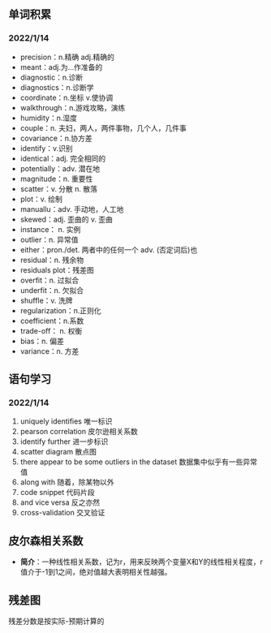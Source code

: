 ## 单词积累

### 2022/1/14

* precision：n.精确  adj.精确的
* meant：adj.为...作准备的
* diagnostic：n.诊断
* diagnostics：n.诊断学
* coordinate：n.坐标 v.使协调
* walkthrough：n.游戏攻略，演练
* humidity：n.湿度
* couple：n. 夫妇，两人，两件事物，几个人，几件事
* covariance：n.协方差
* identify：v.识别
* identical：adj. 完全相同的
* potentially：adv. 潜在地
* magnitude：n. 重要性
* scatter：v. 分散 n. 散落
* plot：v. 绘制
* manuallu：adv. 手动地，人工地
* skewed：adj. 歪曲的 v. 歪曲
* instance： n. 实例
* outlier：n. 异常值
* either：pron./det. 两者中的任何一个 adv. (否定词后)也
* residual：n. 残余物
* residuals plot：残差图
* overfit：n. 过拟合
* underfit：n. 欠拟合
* shuffle：v. 洗牌
* regularization：n.正则化
* coefficient：n.系数
* trade-off： n. 权衡
* bias：n. 偏差
* variance：n. 方差

## 语句学习

### 2022/1/14

1. uniquely identifies 唯一标识
2. pearson correlation 皮尔逊相关系数
3. identify further 进一步标识
4. scatter diagram 散点图
5.  there appear to be some outliers in the dataset 数据集中似乎有一些异常值
6. along with 随着，除某物以外
7. code snippet 代码片段
8. and vice versa 反之亦然
9. cross-validation 交叉验证

## 皮尔森相关系数

* **简介**：一种线性相关系数，记为r，用来反映两个变量X和Y的线性相关程度，r值介于-1到1之间，绝对值越大表明相关性越强。

## 残差图

残差分数是按实际-预期计算的

